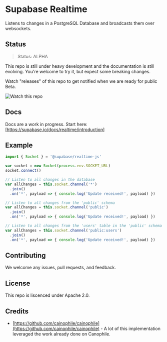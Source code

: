 # Supabase Realtime

Listens to changes in a PostgreSQL Database and broadcasts them over websockets.

## Status

> Status: ALPHA

This repo is still under heavy development and the documentation is still evolving. You're welcome to try it, but expect some breaking changes.

Watch "releases" of this repo to get notified when we are ready for public Beta.

![Watch this repo](https://gitcdn.xyz/repo/supabase/monorepo/master/web/static/watch-repo.gif "Watch this repo")


## Docs 

Docs are a work in progress. Start here: [https://supabase.io/docs/realtime/introduction]

## Example

```js
import { Socket } = '@supabase/realtime-js'

var socket = new Socket(process.env.SOCKET_URL)
socket.connect()

// Listen to all changes in the database
var allChanges = this.socket.channel('*')
  .join()
  .on('*', payload => { console.log('Update received!', payload) })

// Listen to all changes from the 'public' schema
var allChanges = this.socket.channel('public')
  .join()
  .on('*', payload => { console.log('Update received!', payload) })

// Listen to all changes from the 'users' table in the 'public' schema
var allChanges = this.socket.channel('public:users')
  .join()
  .on('*', payload => { console.log('Update received!', payload) })

```

## Contributing

We welcome any issues, pull requests, and feedback. 

## License

This repo is liscenced under Apache 2.0.

## Credits

- [https://github.com/cainophile/cainophile](https://github.com/cainophile/cainophile) - A lot of this implementation leveraged the work already done on Canophile.
